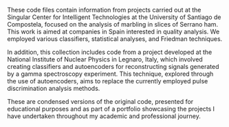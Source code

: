 These code files contain information from projects carried out at the Singular Center for Intelligent Technologies 
at the University of Santiago de Compostela, focused on the analysis of marbling in slices of Serrano ham. This work
is aimed at companies in Spain interested in quality analysis. We employed various classifiers, statistical analyses, 
and Friedman techniques. 

In addition, this collection includes code from a project developed at the National Institute of Nuclear Physics 
in Legnaro, Italy, which involved creating classifiers and autoencoders for reconstructing signals generated by 
a gamma spectroscopy experiment. This technique, explored through the use of autoencoders, aims to replace the 
currently employed pulse discrimination analysis methods. 

These are condensed versions of the original code, presented for educational purposes and as part of a portfolio showcasing the projects I have undertaken throughout my academic and professional journey.
